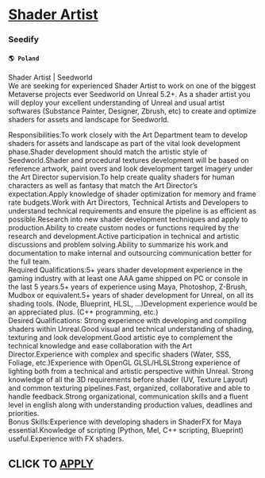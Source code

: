 # [Shader Artist](https://www.remotewlb.com/apply/shader-artist-59122)  
### Seedify  
#### `🌎 Poland`  
Shader Artist | Seedworld  
We are seeking for experienced Shader Artist to work on one of the biggest Metaverse projects ever Seedworld on Unreal 5.2+. As a shader artist you will deploy your excellent understanding of Unreal and usual artist softwares (Substance Painter, Designer, Zbrush, etc) to create and optimize shaders for assets and landscape for Seedworld.  
  
Responsibilities:To work closely with the Art Department team to develop shaders for assets and landscape as part of the vital look development phase.Shader development should match the artistic style of Seedworld.Shader and procedural textures development will be based on reference artwork, paint overs and look development target imagery under the Art Director supervision.To help create quality shaders for human characters as well as fantasy that match the Art Director’s expectation.Apply knowledge of shader optimization for memory and frame rate budgets.Work with Art Directors, Technical Artists and Developers to understand technical requirements and ensure the pipeline is as efficient as possible.Research into new shader development techniques and apply to production.Ability to create custom nodes or functions required by the research and development.Active participation in technical and artistic discussions and problem solving.Ability to summarize his work and documentation to make
internal and outsourcing communication better for the full team.  
Required Qualifications:5+ years shader development experience in the gaming industry with at least one AAA game shipped on PC or console in the last 5 years.5+ years of experience using Maya, Photoshop, Z-Brush, Mudbox or equivalent.5+ years of shader development for Unreal, on all its shading tools. (Node, Blueprint, HLSL, …)Development experience would be an appreciated plus. (C++ programming, etc.)  
Desired Qualifications: Strong experience with developing and compiling shaders within Unreal.Good visual and technical understanding of shading, texturing and look development.Good artistic eye to complement the technical knowledge and ease collaboration with the Art Director.Experience with complex and specific shaders (Water, SSS, Foliage, etc.)Experience with OpenGL GLSL/HLSLStrong experience of lighting both from a technical and artistic perspective within Unreal. Strong knowledge of all the 3D requirements before shader (UV, Texture Layout) and common texturing pipelines.Fast, organized, collaborative and able to handle feedback.Strong organizational, communication skills and a fluent level in english along with understanding production values, deadlines and priorities.  
Bonus Skills:Experience with developing shaders in ShaderFX for Maya essential.Knowledge of scripting (Python, Mel, C++ scripting, Blueprint) useful.Experience with FX shaders.  
## CLICK TO [APPLY](https://www.remotewlb.com/apply/shader-artist-59122)

